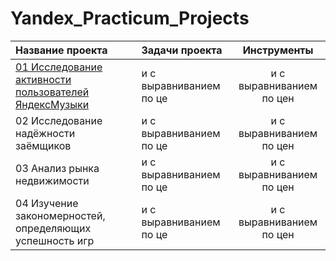 # Yandex_Practicum_Projects


| Название проекта  |  Задачи проекта            | Инструменты        |
| :-----------------| :------------------------- | :----------------: | 
| [01 Исследование активности пользователей ЯндексМузыки](https://github.com/merdin09/Yandex_Practicum_Projects/tree/main/01%20%D0%98%D1%81%D1%81%D0%BB%D0%B5%D0%B4%D0%BE%D0%B2%D0%B0%D0%BD%D0%B8%D0%B5%20%D0%B0%D0%BA%D1%82%D0%B8%D0%B2%D0%BD%D0%BE%D1%81%D1%82%D0%B8%20%D0%BF%D0%BE%D0%BB%D1%8C%D0%B7%D0%BE%D0%B2%D0%B0%D1%82%D0%B5%D0%BB%D0%B5%D0%B9%20%D0%AF%D0%BD%D0%B4%D0%B5%D0%BA%D1%81%D0%9C%D1%83%D0%B7%D1%8B%D0%BA%D0%B8)| и с выравниванием по це| и с выравниванием по цен|
| 02 Исследование надёжности заёмщиков | и с выравниванием по це| и с выравниванием по цен|
| 03 Анализ рынка недвижимости| и с выравниванием по це| и с выравниванием по цен|
| 04 Изучение закономерностей, определяющих успешность игр| и с выравниванием по це| и с выравниванием по цен|
